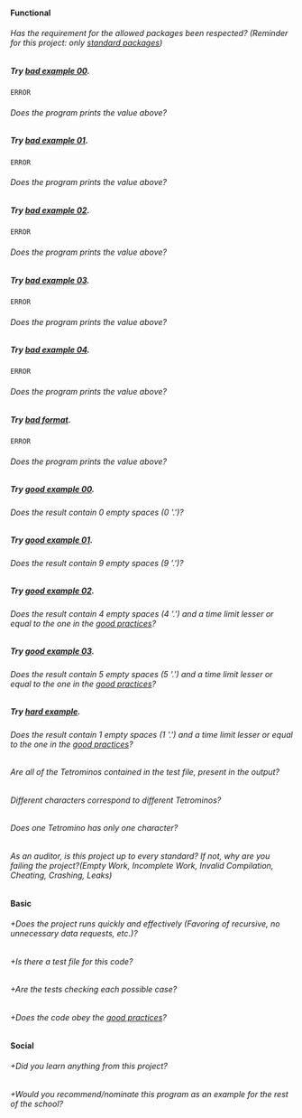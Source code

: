 #### Functional

###### Has the requirement for the allowed packages been respected? (Reminder for this project: only [standard packages](https://golang.org/pkg/))

##### Try [bad example 00](../badexample00/README.md).

`ERROR`

###### Does the program prints the value above?

##### Try [bad example 01](../badexample01/README.md).

`ERROR`

###### Does the program prints the value above?

##### Try [bad example 02](../badexample02/README.md).

`ERROR`

###### Does the program prints the value above?

##### Try [bad example 03](../badexample03/README.md).

`ERROR`

###### Does the program prints the value above?

##### Try [bad example 04](../badexample04/README.md).

`ERROR`

###### Does the program prints the value above?

##### Try [bad format](../badformat/README.md).

`ERROR`

###### Does the program prints the value above?

##### Try [good example 00](../goodexample00/README.md).

###### Does the result contain 0 empty spaces (0 '.')?

##### Try [good example 01](../goodexample01/README.md).

###### Does the result contain 9 empty spaces (9 '.')?

##### Try [good example 02](../goodexample02/README.md).

###### Does the result contain 4 empty spaces (4 '.') and a time limit lesser or equal to the one in the [good practices](../../good-practices/README.md)?

##### Try [good example 03](../goodexample03/README.md).

###### Does the result contain 5 empty spaces (5 '.') and a time limit lesser or equal to the one in the [good practices](../../good-practices/README.md)?

##### Try [hard example](../hardexam/README.md).

###### Does the result contain 1 empty spaces (1 '.') and a time limit lesser or equal to the one in the [good practices](../../good-practices/README.md)?

###### Are all of the Tetrominos contained in the test file, present in the output?

###### Different characters correspond to different Tetrominos?

###### Does one Tetromino has only one character?

###### As an auditor, is this project up to every standard? If not, why are you failing the project?(Empty Work, Incomplete Work, Invalid Compilation, Cheating, Crashing, Leaks)

#### Basic

###### +Does the project runs quickly and effectively (Favoring of recursive, no unnecessary data requests, etc.)?

###### +Is there a test file for this code?

###### +Are the tests checking each possible case?

###### +Does the code obey the [good practices](../../good-practices/README.md)?

#### Social

###### +Did you learn anything from this project?

###### +Would you recommend/nominate this program as an example for the rest of the school?
